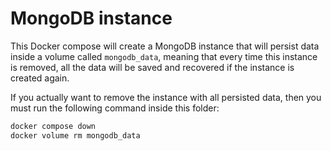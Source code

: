 # MongoDB instance

This Docker compose will create a MongoDB instance that will persist
data inside a volume called `mongodb_data`, meaning that every time
this instance is removed, all the data will be saved and recovered
if the instance is created again.

If you actually want to remove the instance with all persisted data,
then you must run the following command inside this folder:

```bash
docker compose down
docker volume rm mongodb_data
```
